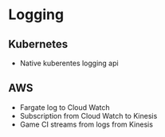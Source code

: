 # Logging

## Kubernetes

- Native kuberentes logging api

## AWS

- Fargate log to Cloud Watch
- Subscription from Cloud Watch to Kinesis
- Game CI streams from logs from Kinesis
